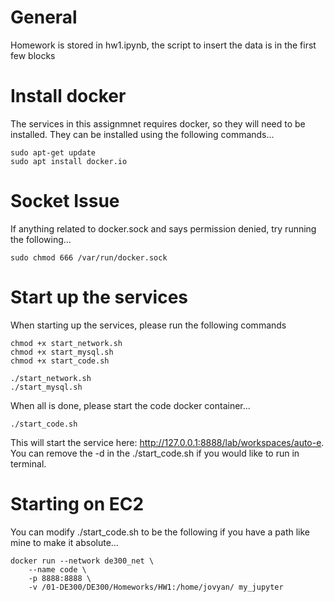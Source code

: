 # General
Homework is stored in hw1.ipynb, the script to insert the data is in the first few blocks

# Install docker
The services in this assignmnet requires docker, so they will need to be installed. They can be installed using the following commands...
```
sudo apt-get update
sudo apt install docker.io
```

# Socket Issue
If anything related to docker.sock and says permission denied, try running the following...
```
sudo chmod 666 /var/run/docker.sock 
```

# Start up the services
When starting up the services, please run the following commands
```
chmod +x start_network.sh
chmod +x start_mysql.sh
chmod +x start_code.sh

./start_network.sh
./start_mysql.sh
```

When all is done, please start the code docker container...

```
./start_code.sh
```

This will start the service here: http://127.0.0.1:8888/lab/workspaces/auto-e. You can remove the -d in the ./start_code.sh if you would like to run in terminal.

# Starting on EC2
You can modify ./start_code.sh to be the following if you have a path like mine to make it absolute...
```
docker run --network de300_net \
    --name code \
    -p 8888:8888 \
    -v /01-DE300/DE300/Homeworks/HW1:/home/jovyan/ my_jupyter
```